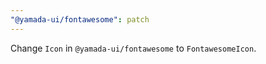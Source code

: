```yaml
---
"@yamada-ui/fontawesome": patch
---
```


Change `Icon` in `@yamada-ui/fontawesome` to `FontawesomeIcon`.
